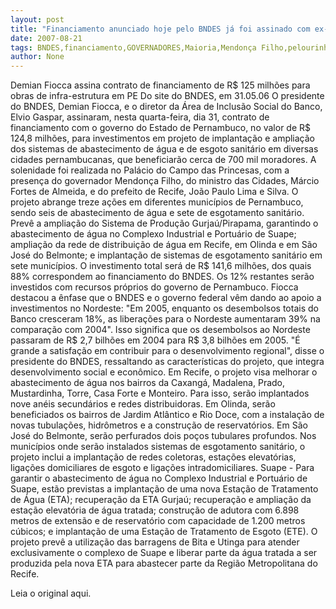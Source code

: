 ```yaml
---
layout: post
title: "Financiamento anunciado hoje pelo BNDES já foi assinado com ex-governador Mendonça Filho em maio de 2006"
date: 2007-08-21
tags: BNDES,financiamento,GOVERNADORES,Maioria,Mendonça Filho,pelourinho
author: None
---
```

Demian Fiocca assina contrato de financiamento de R$ 125 milh&otilde;es&nbsp;para obras de infra-estrutura em PE
Do site do BNDES, em 31.05.06
O presidente do BNDES, Demian Fiocca, e o diretor da &Aacute;rea de Inclus&atilde;o Social do Banco, Elvio Gaspar, assinaram, nesta quarta-feira, dia 31, contrato de financiamento com o governo do Estado de Pernambuco, no valor de R$ 124,8 milh&otilde;es, para investimentos em projeto de implanta&ccedil;&atilde;o e amplia&ccedil;&atilde;o dos sistemas de abastecimento de &aacute;gua e de esgoto sanit&aacute;rio em diversas cidades pernambucanas, que beneficiar&atilde;o cerca de 700 mil moradores. 
A solenidade foi realizada no Pal&aacute;cio do Campo das Princesas, com a presen&ccedil;a do governador Mendon&ccedil;a Filho, do ministro das Cidades, M&aacute;rcio Fortes de Almeida, e do prefeito de Recife, Jo&atilde;o Paulo Lima e Silva. 
O projeto abrange treze a&ccedil;&otilde;es em diferentes munic&iacute;pios de Pernambuco, sendo seis de abastecimento de &aacute;gua e sete de esgotamento sanit&aacute;rio. Prev&ecirc; a amplia&ccedil;&atilde;o do Sistema de Produ&ccedil;&atilde;o Gurja&uacute;/Pirapama, garantindo o abastecimento de &aacute;gua no Complexo Industrial e Portu&aacute;rio de Suape; amplia&ccedil;&atilde;o da rede de distribui&ccedil;&atilde;o de &aacute;gua em Recife, em Olinda e em S&atilde;o Jos&eacute; do Belmonte; e implanta&ccedil;&atilde;o de sistemas de esgotamento sanit&aacute;rio em sete munic&iacute;pios. O investimento total ser&aacute; de R$ 141,6 milh&otilde;es, dos quais 88% correspondem ao financiamento do BNDES. Os 12% restantes ser&atilde;o investidos com recursos pr&oacute;prios do governo de Pernambuco. 
Fiocca destacou a &ecirc;nfase que o BNDES e o governo federal v&ecirc;m dando ao apoio a investimentos no Nordeste: &quot;Em 2005, enquanto os desembolsos totais do Banco cresceram 18%, as libera&ccedil;&otilde;es para o Nordeste aumentaram 39% na compara&ccedil;&atilde;o com 2004&quot;. Isso significa que os desembolsos ao Nordeste passaram de R$ 2,7 bilh&otilde;es em 2004 para R$ 3,8 bilh&otilde;es em 2005. &quot;&Eacute; grande a satisfa&ccedil;&atilde;o em contribuir para o desenvolvimento regional&quot;, disse o presidente do BNDES, ressaltando as caracter&iacute;sticas do projeto, que integra desenvolvimento social e econ&ocirc;mico. 
Em Recife, o projeto visa melhorar o abastecimento de &aacute;gua nos bairros da Caxang&aacute;, Madalena, Prado, Mustardinha, Torre, Casa Forte e Monteiro. Para isso, ser&atilde;o implantados nove an&eacute;is secund&aacute;rios e redes distribuidoras. Em Olinda, ser&atilde;o beneficiados os bairros de Jardim Atl&acirc;ntico e Rio Doce, com a instala&ccedil;&atilde;o de novas tubula&ccedil;&otilde;es, hidr&ocirc;metros e a constru&ccedil;&atilde;o de reservat&oacute;rios. Em S&atilde;o Jos&eacute; do Belmonte, ser&atilde;o perfurados dois po&ccedil;os tubulares profundos. 
Nos munic&iacute;pios onde ser&atilde;o instalados sistemas de esgotamento sanit&aacute;rio, o projeto inclui a implanta&ccedil;&atilde;o de redes coletoras, esta&ccedil;&otilde;es elevat&oacute;rias, liga&ccedil;&otilde;es domiciliares de esgoto e liga&ccedil;&otilde;es intradomiciliares. 
Suape - Para garantir o abastecimento de &aacute;gua no Complexo Industrial e Portu&aacute;rio de Suape, est&atilde;o previstas a implanta&ccedil;&atilde;o de uma nova Esta&ccedil;&atilde;o de Tratamento de &Aacute;gua (ETA); recupera&ccedil;&atilde;o da ETA Gurja&uacute;; recupera&ccedil;&atilde;o e amplia&ccedil;&atilde;o da esta&ccedil;&atilde;o elevat&oacute;ria de &aacute;gua tratada; constru&ccedil;&atilde;o de adutora com 6.898 metros de extens&atilde;o e de reservat&oacute;rio com capacidade de 1.200 metros c&uacute;bicos; e implanta&ccedil;&atilde;o de uma Esta&ccedil;&atilde;o de Tratamento de Esgoto (ETE). 
O projeto prev&ecirc; a utiliza&ccedil;&atilde;o das barragens de Bita e Utinga para atender exclusivamente o complexo de Suape e liberar parte da &aacute;gua tratada a ser produzida pela nova ETA para abastecer parte da Regi&atilde;o Metropolitana do Recife. 

Leia o original aqui. 